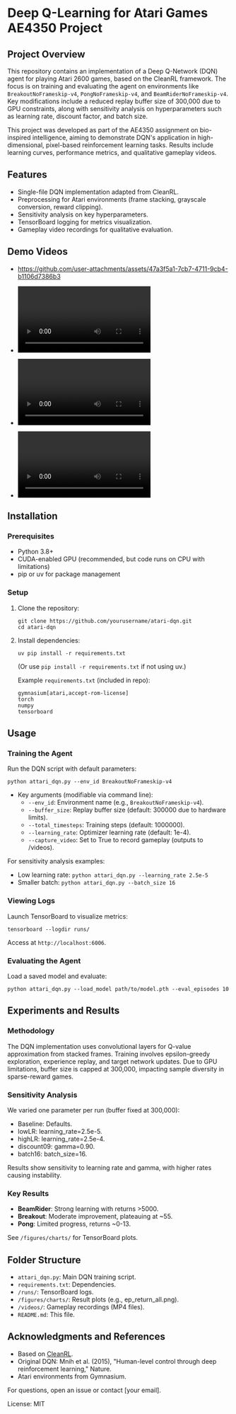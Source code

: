 # Deep Q-Learning for Atari Games AE4350 Project

## Project Overview

This repository contains an implementation of a Deep Q-Network (DQN) agent for playing Atari 2600 games, based on the CleanRL framework. The focus is on training and evaluating the agent on environments like `BreakoutNoFrameskip-v4`, `PongNoFrameskip-v4`, and `BeamRiderNoFrameskip-v4`. Key modifications include a reduced replay buffer size of 300,000 due to GPU constraints, along with sensitivity analysis on hyperparameters such as learning rate, discount factor, and batch size.

This project was developed as part of the AE4350 assignment on bio-inspired intelligence, aiming to demonstrate DQN's application in high-dimensional, pixel-based reinforcement learning tasks. Results include learning curves, performance metrics, and qualitative gameplay videos.

## Features

- Single-file DQN implementation adapted from CleanRL.
- Preprocessing for Atari environments (frame stacking, grayscale conversion, reward clipping).
- Sensitivity analysis on key hyperparameters.
- TensorBoard logging for metrics visualization.
- Gameplay video recordings for qualitative evaluation.

## Demo Videos


- https://github.com/user-attachments/assets/47a3f5a1-7cb7-4711-9cb4-b1106d7386b3


- <video controls src="videos/Pong-rl-video-episode-512.mp4" title="Pong"></video>
- <video controls src="videos/BeamRider-rl-video-episode-343.mp4" title="BeamRider"></video>
- <video controls src="videos/Breakout-rl-video-episode-2000.mp4" title="Breakout"></video>


## Installation

### Prerequisites
- Python 3.8+
- CUDA-enabled GPU (recommended, but code runs on CPU with limitations)
- pip or uv for package management

### Setup
1. Clone the repository:
   ```
   git clone https://github.com/yourusername/atari-dqn.git
   cd atari-dqn
   ```

2. Install dependencies:
   ```
   uv pip install -r requirements.txt
   ```
   (Or use `pip install -r requirements.txt` if not using uv.)

   Example `requirements.txt` (included in repo):
   ```
   gymnasium[atari,accept-rom-license]
   torch
   numpy
   tensorboard
   ```

## Usage

### Training the Agent
Run the DQN script with default parameters:
```
python attari_dqn.py --env_id BreakoutNoFrameskip-v4
```
- Key arguments (modifiable via command line):
  - `--env_id`: Environment name (e.g., `BreakoutNoFrameskip-v4`).
  - `--buffer_size`: Replay buffer size (default: 300000 due to hardware limits).
  - `--total_timesteps`: Training steps (default: 1000000).
  - `--learning_rate`: Optimizer learning rate (default: 1e-4).
  - `--capture_video`: Set to True to record gameplay (outputs to /videos).

For sensitivity analysis examples:
- Low learning rate: `python attari_dqn.py --learning_rate 2.5e-5`
- Smaller batch: `python attari_dqn.py --batch_size 16`

### Viewing Logs
Launch TensorBoard to visualize metrics:
```
tensorboard --logdir runs/
```
Access at `http://localhost:6006`.

### Evaluating the Agent
Load a saved model and evaluate:
```
python attari_dqn.py --load_model path/to/model.pth --eval_episodes 10
```

## Experiments and Results

### Methodology
The DQN implementation uses convolutional layers for Q-value approximation from stacked frames. Training involves epsilon-greedy exploration, experience replay, and target network updates. Due to GPU limitations, buffer size is capped at 300,000, impacting sample diversity in sparse-reward games.

### Sensitivity Analysis
We varied one parameter per run (buffer fixed at 300,000):
- Baseline: Defaults.
- lowLR: learning_rate=2.5e-5.
- highLR: learning_rate=2.5e-4.
- discount09: gamma=0.90.
- batch16: batch_size=16.

Results show sensitivity to learning rate and gamma, with higher rates causing instability.

### Key Results
- **BeamRider**: Strong learning with returns >5000.
- **Breakout**: Moderate improvement, plateauing at ~55.
- **Pong**: Limited progress, returns ~0-13.

See `/figures/charts/` for TensorBoard plots.

## Folder Structure

- `attari_dqn.py`: Main DQN training script.
- `requirements.txt`: Dependencies.
- `/runs/`: TensorBoard logs.
- `/figures/charts/`: Result plots (e.g., ep_return_all.png).
- `/videos/`: Gameplay recordings (MP4 files).
- `README.md`: This file.


## Acknowledgments and References

- Based on [CleanRL](https://docs.cleanrl.dev/rl-algorithms/dqn/).
- Original DQN: Mnih et al. (2015), "Human-level control through deep reinforcement learning," Nature.
- Atari environments from Gymnasium.

For questions, open an issue or contact [your email].

License: MIT
